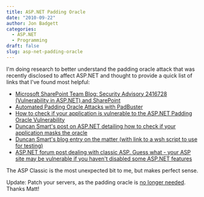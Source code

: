```yaml
---
title: ASP.NET Padding Oracle
date: "2010-09-22"
author: Jon Badgett
categories:
  - ASP.NET
  - Programming
draft: false
slug: asp-net-padding-oracle
---
```


I'm doing research to better understand the padding oracle attack that was
recently disclosed to affect ASP.NET and thought to provide a quick list of
links that I've found most helpful:

- [Microsoft SharePoint Team Blog: Security Advisory 2416728 (Vulnerability in ASP.NET) and SharePoint](http://blogs.msdn.com/b/sharepoint/archive/2010/09/21/security-advisory-2416728-vulnerability-in-asp-net-and-sharepoint.aspx)
- [Automated Padding Oracle Attacks with PadBuster](http://www.gdssecurity.com/l/b/2010/09/14/automated-padding-oracle-attacks-with-padbuster/)
- [How to check if your application is vulnerable to the ASP.NET Padding Oracle Vulnerability](http://www.acunetix.com/blog/news/check-application-vulnerable-asp-net-padding-oracle-vulnerability/)
- [Duncan Smart's post on ASP.NET detailing how to check if your application masks the oracle](http://forums.asp.net/p/1604549/4090643.aspx)
- [Duncan Smart's blog entry on the matter (with link to a wsh script to use for testing)](http://blog.dotsmart.net/2010/09/22/asp-net-padding-oracle-detector/)
- [ASP.NET forum post dealing with classic ASP. Guess what - your ASP site may be vulnerable if you haven't disabled some ASP.NET features](http://forums.asp.net/t/1604739.aspx)

The ASP Classic is the most unexpected bit to me, but makes perfect sense.

Update: Patch your servers, as the padding oracle is
[no longer needed](http://blog.mindedsecurity.com/2010/10/breaking-net-encryption-with-or-without.html).
Thanks Matt!
